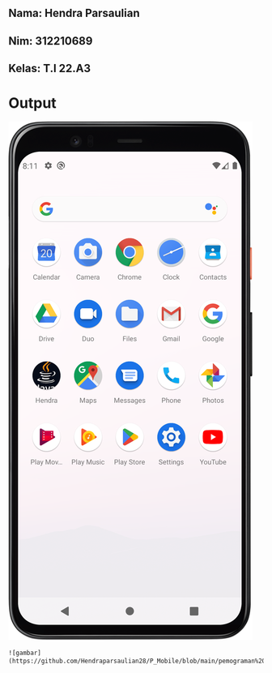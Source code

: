 ## Nama: Hendra Parsaulian
## Nim: 312210689
## Kelas: T.I 22.A3

# Output
![gambar](https://github.com/Hendraparsaulian28/P_Mobile/blob/main/pemograman%20mobile/TUGASPM.png)
```
![gambar](https://github.com/Hendraparsaulian28/P_Mobile/blob/main/pemograman%20mobile/java.png)
